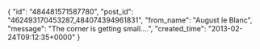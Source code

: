  {
   "id": "484481571587780",
   "post_id": "462493170453287_484074394961831",
   "from_name": "August le Blanc",
   "message": "The corner is getting small....",
   "created_time": "2013-02-24T09:12:35+0000"
 }
